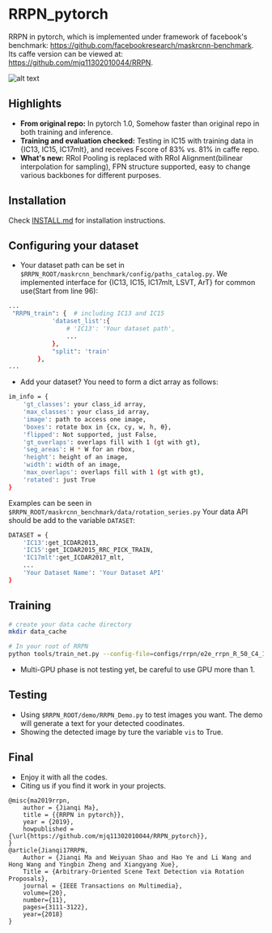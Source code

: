 # RRPN_pytorch
RRPN in pytorch, which is implemented under framework of facebook's benchmark: https://github.com/facebookresearch/maskrcnn-benchmark. 
Its caffe version can be viewed at: https://github.com/mjq11302010044/RRPN.

![alt text](demo/results/rrpn3.png "Results from IC15 testing set")

## Highlights
- **From original repo:** In pytorch 1.0, Somehow faster than original repo in both training and inference.
- **Training and evaluation checked:** Testing in IC15 with training data in {IC13, IC15, IC17mlt}, and receives Fscore of 83% vs. 81% in caffe repo.
- **What's new:** RRoI Pooling is replaced with RRoI Alignment(bilinear interpolation for sampling), FPN structure supported, easy to change various backbones for different purposes.

## Installation

Check [INSTALL.md](INSTALL.md) for installation instructions.

## Configuring your dataset
- Your dataset path can be set in `$RRPN_ROOT/maskrcnn_benchmark/config/paths_catalog.py`. We implemented interface for {IC13, IC15, IC17mlt, LSVT, ArT} for common use(Start from line 96):
```bash
...
 "RRPN_train": {  # including IC13 and IC15
            'dataset_list':{
                # 'IC13': 'Your dataset path',
                ...
            },
            "split": 'train'
        },
...
```
- Add your dataset?
You need to form a dict array as follows:
```bash
im_info = {
    'gt_classes': your class_id array,
    'max_classes': your class_id array,
    'image': path to access one image,
    'boxes': rotate box in {cx, cy, w, h, θ},
    'flipped': Not supported, just False, 
    'gt_overlaps': overlaps fill with 1 (gt with gt),
    'seg_areas': H * W for an rbox,
    'height': height of an image,
    'width': width of an image,
    'max_overlaps': overlaps fill with 1 (gt with gt),
    'rotated': just True
}
```
Examples can be seen in `$RRPN_ROOT/maskrcnn_benchmark/data/rotation_series.py`
Your data API should be add to the variable `DATASET`:
```bash
DATASET = {
    'IC13':get_ICDAR2013,
    'IC15':get_ICDAR2015_RRC_PICK_TRAIN,
    'IC17mlt':get_ICDAR2017_mlt,
    ...
    'Your Dataset Name': 'Your Dataset API'
}
```

## Training 
```bash
# create your data cache directory
mkdir data_cache
```
```bash
# In your root of RRPN
python tools/train_net.py --config-file=configs/rrpn/e2e_rrpn_R_50_C4_1x_ICDAR13_15_17_trial.yaml
```
- Multi-GPU phase is not testing yet, be careful to use GPU more than 1.

## Testing
- Using `$RRPN_ROOT/demo/RRPN_Demo.py` to test images you want. The demo will generate a text for your detected coodinates.
- Showing the detected image by ture the variable `vis` to True.

## Final 
- Enjoy it with all the codes.
- Citing us if you find it work in your projects.
```
@misc{ma2019rrpn,
    author = {Jianqi Ma},
    title = {{RRPN in pytorch}},
    year = {2019},
    howpublished = {\url{https://github.com/mjq11302010044/RRPN_pytorch}},
}
@article{Jianqi17RRPN,
    Author = {Jianqi Ma and Weiyuan Shao and Hao Ye and Li Wang and Hong Wang and Yingbin Zheng and Xiangyang Xue},
    Title = {Arbitrary-Oriented Scene Text Detection via Rotation Proposals},
    journal = {IEEE Transactions on Multimedia},
    volume={20}, 
    number={11}, 
    pages={3111-3122}, 
    year={2018}
}
```
